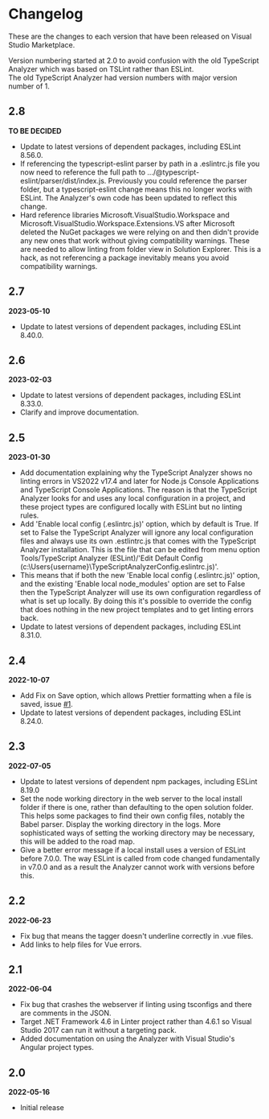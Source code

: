 # Changelog

These are the changes to each version that have been released
on Visual Studio Marketplace.

Version numbering started at 2.0 to avoid confusion with the old 
TypeScript Analyzer which was based on TSLint rather than ESLint.  
The old TypeScript Analyzer had version numbers with major version 
number of 1.

## 2.8

**TO BE DECIDED**

- Update to latest versions of dependent packages, including ESLint 8.56.0.
- If referencing the typescript-eslint parser by path in a .eslintrc.js file you now need to reference the full path to .../@typescript-eslint/parser/dist/index.js.  Previously you could reference the parser folder, but a typescript-eslint change means this no longer works with ESLint.  The Analyzer's own code has been updated to reflect this change.
- Hard reference libraries Microsoft.VisualStudio.Workspace and Microsoft.VisualStudio.Workspace.Extensions.VS after Microsoft deleted the NuGet packages we were relying on and then didn't provide any new ones that work without giving compatibility warnings.  These are needed to allow linting from folder view in Solution Explorer. This is a hack, as not referencing a package inevitably means you avoid compatibility warnings.

## 2.7

**2023-05-10**

- Update to latest versions of dependent packages, including ESLint 8.40.0.

## 2.6

**2023-02-03**

- Update to latest versions of dependent packages, including ESLint 8.33.0.
- Clarify and improve documentation.

## 2.5

**2023-01-30**

- Add documentation explaining why the TypeScript Analyzer shows no linting errors in VS2022 v17.4 and later for Node.js Console Applications and TypeScript Console Applications.  The reason is that the TypeScript Analyzer looks for and uses any local configuration in a project, and these project types are configured locally with ESLint but no linting rules.
- Add 'Enable local config (.eslintrc.js)' option, which by default is True.  If set to False the TypeScript Analyzer will ignore any local configuration files and always use its own .estlintrc.js that comes with the TypeScript Analyzer installation.  This is the file that can be edited from menu option Tools/TypeScript Analyzer (ESLint)/'Edit Default Config (c:\Users{username}\TypeScriptAnalyzerConfig.eslintrc.js)'.
- This means that if both the new 'Enable local config (.eslintrc.js)' option, and the existing 'Enable local node_modules' option are set to False then the TypeScript Analyzer will use its own configuration regardless of what is set up locally.  By doing this it's possible to override the config that does nothing in the new project templates and to get linting errors back.
- Update to latest versions of dependent packages, including ESLint 8.31.0.

## 2.4

**2022-10-07**

- Add Fix on Save option, which allows Prettier formatting when a file is saved, issue [#1](https://github.com/rich-newman/typescript-analyzer-eslint-prettier/issues/1).
- Update to latest versions of dependent packages, including ESLint 8.24.0.

## 2.3

**2022-07-05**

- Update to latest versions of dependent npm packages, including ESLint 8.19.0
- Set the node working directory in the web server to the local install folder if there is one, rather than defaulting to the open solution folder.  This helps some packages to find their own config files, notably the Babel parser.  Display the working directory in the logs.  More sophisticated ways of setting the working directory may be necessary, this will be added to the road map.
- Give a better error message if a local install uses a version of ESLint before 7.0.0.  The way ESLint is called from code changed fundamentally in v7.0.0 and as a result the Analyzer cannot work with versions before this.

## 2.2

**2022-06-23**

- Fix bug that means the tagger doesn't underline correctly in .vue files.
- Add links to help files for Vue errors.

## 2.1

**2022-06-04**

- Fix bug that crashes the webserver if linting using tsconfigs and there are comments in the JSON.
- Target .NET Framework 4.6 in Linter project rather than 4.6.1 so Visual Studio 2017 can run it without a targeting pack.
- Added documentation on using the Analyzer with Visual Studio's Angular project types.

## 2.0

**2022-05-16**

- Initial release
